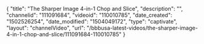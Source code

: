 {
    "title": "The Sharper Image 4-in-1 Chop and Slice",
    "description": "",
    "channelid": "111091684",
    "videoid": "110010785",
    "date_created": "1502526254",
    "date_modified": "1504049172",
    "type": "captivate",
    "layout": "channelVideo",
    "url": "\/bbbusa-latest-videos\/the-sharper-image-4-in-1-chop-and-slice\/111091684-110010785"
}